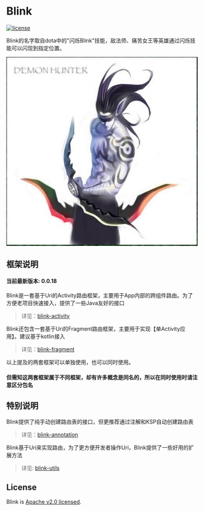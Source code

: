 # Blink

[![license](http://img.shields.io/badge/license-Apache2.0-brightgreen.svg?style=flat)](./LICENSE)

Blink的名字取自dota中的"闪烁Blink"技能，敌法师、痛苦女王等英雄通过闪烁技能可以闪现到指定位置。

![LOGO](doc/logo.jpeg)

## 框架说明

#### 当前最新版本: 0.0.18

Blink是一套基于Uri的Activity路由框架，主要用于App内部的跨组件路由。为了方便老项目快速接入，提供了一些Java友好的接口

> 详见：[blink-activity](./blink-activity/README.md)

Blink还包含一套基于Uri的Fragment路由框架，主要用于实现【单Activity应用】。建议基于kotlin接入

> 详见：[blink-fragment](./blink-fragment/README.md)

以上提及的两套框架可以单独使用，也可以同时使用。

#### 但需知这两套框架属于不同框架，却有许多概念是同名的，所以在同时使用时请注意区分包名

## 特别说明

Blink提供了纯手动创建路由表的接口，但更推荐通过注解和KSP自动创建路由表

> 详见：[blink-annotation](./blink-annotation/README.md)

Blink基于Uri来实现路由，为了更方便开发者操作Uri，Blink提供了一些好用的扩展方法

> 详见: [blink-utils](./blink-utils/README.md)

## License

Blink is [Apache v2.0 licensed](./LICENSE).